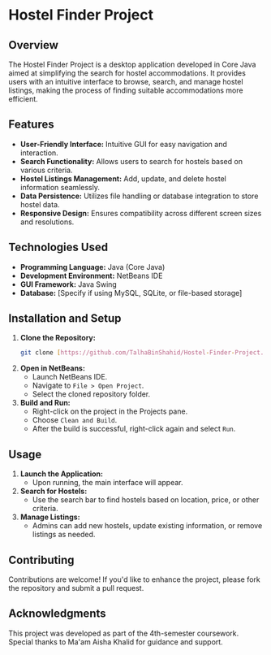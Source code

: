 # Hostel Finder Project

## Overview

The Hostel Finder Project is a desktop application developed in Core Java aimed at simplifying the search for hostel accommodations. It provides users with an intuitive interface to browse, search, and manage hostel listings, making the process of finding suitable accommodations more efficient.

## Features

* **User-Friendly Interface:** Intuitive GUI for easy navigation and interaction.
* **Search Functionality:** Allows users to search for hostels based on various criteria.
* **Hostel Listings Management:** Add, update, and delete hostel information seamlessly.
* **Data Persistence:** Utilizes file handling or database integration to store hostel data.
* **Responsive Design:** Ensures compatibility across different screen sizes and resolutions.

## Technologies Used

* **Programming Language:** Java (Core Java)
* **Development Environment:** NetBeans IDE
* **GUI Framework:** Java Swing
* **Database:** [Specify if using MySQL, SQLite, or file-based storage]

## Installation and Setup

1.  **Clone the Repository:**
    ```bash
    git clone [https://github.com/TalhaBinShahid/Hostel-Finder-Project.git](https://github.com/TalhaBinShahid/Hostel-Finder-Project.git)
    ```
2.  **Open in NetBeans:**
    * Launch NetBeans IDE.
    * Navigate to `File > Open Project`.
    * Select the cloned repository folder.
3.  **Build and Run:**
    * Right-click on the project in the Projects pane.
    * Choose `Clean and Build`.
    * After the build is successful, right-click again and select `Run`.

## Usage

1.  **Launch the Application:**
    * Upon running, the main interface will appear.
2.  **Search for Hostels:**
    * Use the search bar to find hostels based on location, price, or other criteria.
3.  **Manage Listings:**
    * Admins can add new hostels, update existing information, or remove listings as needed.

## Contributing

Contributions are welcome! If you'd like to enhance the project, please fork the repository and submit a pull request.


## Acknowledgments

This project was developed as part of the 4th-semester coursework. Special thanks to Ma'am Aisha Khalid for guidance and support.
